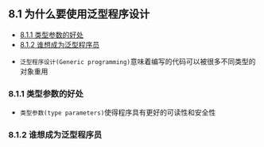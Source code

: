 ## 8.1 为什么要使用泛型程序设计

- [8.1.1 类型参数的好处](#811-类型参数的好处)  
- [8.1.2 谁想成为泛型程序员](#812-谁想成为泛型程序员)


* `泛型程序设计(Generic programming)`意味着编写的代码可以被很多不同类型的对象重用  


### 8.1.1 类型参数的好处  
* `类型参数(type parameters)`使得程序具有更好的可读性和安全性  

### 8.1.2 谁想成为泛型程序员  
